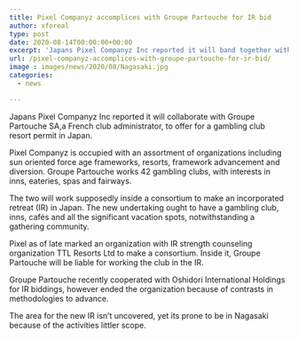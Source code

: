 ```yaml
---
title: Pixel Companyz accomplices with Groupe Partouche for IR bid
author: xforeal 
type: post
date: 2020-08-14T00:00:00+00:00
excerpt: 'Japans Pixel Companyz Inc reported it will band together with Groupe Partouche SA,a French club administrator, to offer for a gambling club resort permit in Japan '
url: /pixel-companyz-accomplices-with-groupe-partouche-for-ir-bid/
image : images/news/2020/08/Nagasaki.jpg
categories:
  - news

---
```

Japans Pixel Companyz Inc reported it will collaborate with Groupe Partouche SA,a French club administrator, to offer for a gambling club resort permit in Japan. 

Pixel Companyz is occupied with an assortment of organizations including sun oriented force age frameworks, resorts, framework advancement and diversion. Groupe Partouche works 42 gambling clubs, with interests in inns, eateries, spas and fairways. 

The two will work supposedly inside a consortium to make an incorporated retreat (IR) in Japan. The new undertaking ought to have a gambling club, inns, cafés and all the significant vacation spots, notwithstanding a gathering community. 

Pixel as of late marked an organization with IR strength counseling organization TTL Resorts Ltd to make a consortium. Inside it, Groupe Partouche will be liable for working the club in the IR. 

Groupe Partouche recently cooperated with Oshidori International Holdings for IR biddings, however ended the organization because of contrasts in methodologies to advance. 

The area for the new IR isn&#8217;t uncovered, yet its prone to be in Nagasaki because of the activities littler scope.